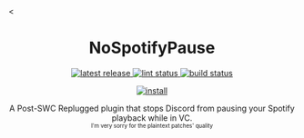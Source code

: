 <<p>
  <h1 align="center">NoSpotifyPause</h1>
</p>

<p align="center">
  <a href="https://github.com/Socketlike/NoSpotifyPause/releases/latest">
    <img alt="latest release" src="https://img.shields.io/github/v/release/Socketlike/NoSpotifyPause?label=version&sort=semver">
  </a>
  <a href="https://github.com/Socketlike/SpotifyModal/actions/workflows/lint.yml">
    <img alt="lint status" src="https://img.shields.io/github/actions/workflow/status/Socketlike/NoSpotifyPause/lint.yml?label=lint">
  </a>
  <a href="https://github.com/Socketlike/SpotifyModal/actions/workflows/release.yml">
    <img alt="build status" src="https://img.shields.io/github/actions/workflow/status/Socketlike/NoSpotifyPause/release.yml?label=build">
  </a>
</p>

<p align="center">
  <a href="https://replugged.dev/install?identifier=Socketlike/NoSpotifyPause&source=github">
    <img alt="install" src="https://img.shields.io/github/v/release/Socketlike/NoSpotifyPause?label=Install&sort=semver&style=for-the-badge">
  </a>
</p>

<p align="center">
  A Post-SWC Replugged plugin that stops Discord from pausing your Spotify playback while in VC.<br>
  <sub><sup>I'm very sorry for the plaintext patches' quality</sup></sub>
</p>
